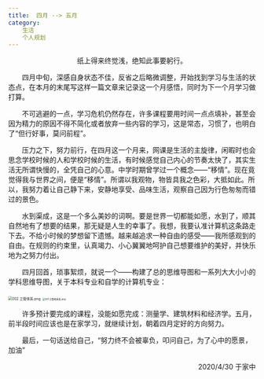 ```yaml
---
title:  四月 --> 五月
category:
    生活 
    个人规划
---
```


<center> 纸上得来终觉浅，绝知此事要躬行。</center>
<!-- more -->

&emsp;&emsp;四月中旬，深感自身状态不佳，反省之后略微调整，开始找到学习与生活的状态点，在本月的末尾写这样一篇文章来记录这一个月感悟，同时为下一个月学习做打算。

&emsp;&emsp;不可逃避的一点，学习危机仍然存在，许多课程要用时间一点点填补，甚至会因为精力的原因不得不简化或者放弃一些内容的学习，这是常态，习惯了，也明白了“但行好事，莫问前程”。

&emsp;&emsp;压力之下，努力前行，在四月这一个月来，网课是生活的主旋律，闲暇时也会思念学校时候的人和学校时候的生活，有时候感觉自己内心的节奏太快了，其实生活无所谓快慢的，全凭自己的心意。中学时期曾学过一个概念——“移情”。现在竟觉得我与世界之间，便是“移情”。所谓以我观物，物皆具我之色彩，大抵如此。所以，我努力着让自己静下来，安静地享受、品味生活，观察自己因为行色匆匆而错过的景色。

&emsp;&emsp;水到渠成，这是一个多么美妙的词啊。要是世界一切都能如愿，水到了，顺其自然地有了想要的结果，那无疑是人生的幸事了。我想，我要认准计算机这条路走下去。不给小时候的梦想留下遗憾。越来越追求一种自由的感受——我所感观到的自由。在规则的约束里，认真竭力、小心翼翼地呵护自己想要维护的美好，并快乐地为之努力付出。

&emsp;&emsp;四月回首，琐事絮烦，就说一个——构建了总的思维导图和一系列大大小小的学科思维导图，关于本科专业和自学的计算机专业：

<img src="http://ww1.sinaimg.cn/large/006jr7r3ly1gec3gavp5cj30wq0n776j.jpg" alt="002 工管体系.png" style="zoom: 50%;" />

<img src="http://ww1.sinaimg.cn/large/006jr7r3ly1gebwc6c1ztj31be0mxwh4.jpg" alt="001 计算机体系.png" style="zoom: 33%;" />

&emsp;&emsp;许多预计要完成的课程，没能如愿完成：测量学、建筑材料和经济学。五月，前半段时间应该也是在家学习，就继续计划，朝着四月定好的方向努力。

&emsp;&emsp;最后，一句话送给自己，“努力终不会被辜负，叩问自己，为了心中的愿景，加油”

<p align="right"> 2020/4/30 于家中 </p>
